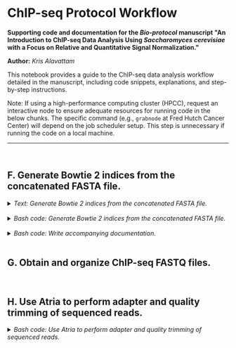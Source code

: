 
ChIP-seq Protocol Workflow
==========================

**Supporting code and documentation for the *Bio-protocol* manuscript "An Introduction to ChIP-seq Data Analysis Using *Saccharomyces cerevisiae* with a Focus on Relative and Quantitative Signal Normalization."**

**Author:** *Kris Alavattam*

This notebook provides a guide to the ChIP-seq data analysis workflow detailed in the manuscript, including code snippets, explanations, and step-by-step instructions.

Note: If using a high-performance computing cluster (HPCC), request an interactive node to ensure adequate resources for running code in the below chunks. The specific command (e.g., `grabnode` at Fred Hutch Cancer Center) will depend on the job scheduler setup. This step is unnecessary if running the code on a local machine.

---
<br />

## F. Generate Bowtie 2 indices from the concatenated FASTA file.
<details>
<summary><i>Text: Generate Bowtie 2 indices from the concatenated FASTA file.</i></summary>
<br />

To align ChIP-seq reads against both *S. cerevisiae* and *S. pombe* genomes, we first generate Bowtie 2 indices from a concatenated FASTA file. This ensures efficient and accurate alignment for, e.g., spike-in normalization (described below).

Steps overview:
1. *Define directories and files:* Set paths for inputs and outputs.
2. *Activate environment:* Load necessary tools and dependencies.
3. *Run Bowtie 2 index creation:* Use the concatenated FASTA file to generate indices, logging output for troubleshooting.
4. *Optional cleanup:* Remove the decompressed FASTA file to save space.
</details>
<br />

<details>
<summary><i>Bash code: Generate Bowtie 2 indices from the concatenated FASTA file.</i></summary>

```bash
#!/bin/bash

#  Optional: Request an interactive node
grabnode  # Request 1 core, 20 GB memory, 1 day, no GPU

#  Define variables for directory paths, etc.
## WARNING: Change path if you're not Kris ##
dir_rep="${HOME}/tsukiyamalab/Kris/202X_protocol_ChIP"  
dir_scr="${dir_rep}/scripts"
dir_fnc="${dir_scr}/functions"
dir_dat="${dir_rep}/data"
dir_gen="${dir_dat}/genomes"
dir_cat="${dir_gen}/concat"
dir_fas="${dir_cat}/fasta/proc"
fil_fas="sc_sp_proc.fasta"
pth_fas="${dir_fas}/${fil_fas}"
dir_idx="${dir_cat}/index/bowtie2"
env_nam="env_align"

#  Source utility functions
source "${dir_fnc}/check_program_path.sh"
source "${dir_fnc}/handle_env_activate.sh"

#  Activate the environment for alignment tools, etc.
handle_env_activate "${env_nam}"

#  Ensure access to bowtie2-build
check_program_path "bowtie2-build"

#  Create output directory structure for Bowtie 2 index files and logs
mkdir -p ${dir_idx}/{docs,logs}

#  If necessary, decompress the FASTA file
if [[ ! -f "${pth_fas}" && -f "${pth_fas}.gz" ]]; then
    gunzip -c "${pth_fas}.gz" > "${pth_fas}"
fi

#  "Build" the Bowtie 2 index using the decompressed FASTA file
bowtie2-build "${pth_fas}" "${dir_idx}/${fil_fas%.fasta}" \
     > >(tee -a "${dir_idx}/logs/stdout.txt") \
    2> >(tee -a "${dir_idx}/logs/stderr.txt")

#  Optional: Once the index is built, delete the decompressed FASTA file
if [[ -f "${pth_fas}" ]]; then rm "${pth_fas}"; fi
```
</details>
<br />

<details>
<summary><i>Bash code: Write accompanying documentation.</i></summary>

```bash
#!/bin/bash

#  This is a template example: Be sure to update paths, file names, and other
#+ details specific to your work before running it
cat << EOF > "${dir_idx}/docs/2024-1105.txt"
# Bowtie 2 index generation documentation
# Date: 2024-1105
# Author: Kris Alavattam

## Purpose
Generate Bowtie 2 indices from a concatenated FASTA file (sc_sp_proc.fasta) for simultaneous alignment of ChIP-seq reads against S. cerevisiae and S. pombe genomes.

## Environment setup
- Activated environment: "${env_nam}"
- Required tool: bowtie2-build

## Directory structure
- Genome data directory: "${dir_gen}"
- Concatenated file directory: "${dir_cat}"
- Concatenated FASTA directory: "${dir_fas}"
- Index output directory: "${dir_idx}"

## Steps
1. Interactive node request: grabnode (1 core, 20 GB memory, 1 day, no GPU).
2. Environment activation: Activated "${env_nam}" using custom function handle_env_activate.
3. Tool check: Ensured bowtie2-build is in PATH using custom function check_program_path.
4. Directory setup: Created necessary directories for indices, docs, and logs.
5. Decompression: Checked and decompressed the FASTA file if needed.
6. Index building: Ran bowtie2-build on the decompressed FASTA
    A. Output index files to "${dir_idx}".
    B. Output logs to "${dir_idx}/logs".
    C. After index building, contents of "${dir_idx}":
    \`\`\`
    ❯ ls -lhaFG "\${dir_idx}"
    total 49M
    drwxrws--- 4 kalavatt  256 Nov  5 05:43 ./
    drwxrws--- 3 kalavatt   25 Nov  5 05:27 ../
    drwxrws--- 2 kalavatt   31 Nov  5 05:59 docs/
    drwxrws--- 2 kalavatt   56 Nov  5 05:42 logs/
    -rw-rw---- 1 kalavatt  12M Nov  5 05:42 sc_sp_proc.1.bt2
    -rw-rw---- 1 kalavatt 6.0M Nov  5 05:42 sc_sp_proc.2.bt2
    -rw-rw---- 1 kalavatt  269 Nov  5 05:42 sc_sp_proc.3.bt2
    -rw-rw---- 1 kalavatt 6.0M Nov  5 05:42 sc_sp_proc.4.bt2
    -rw-rw---- 1 kalavatt  12M Nov  5 05:43 sc_sp_proc.rev.1.bt2
    -rw-rw---- 1 kalavatt 6.0M Nov  5 05:43 sc_sp_proc.rev.2.bt2
    \`\`\`
7. Cleanup: Optionally removed the decompressed FASTA after index generation.
    A. Upon cleanup, contents of "${dir_fas}":
    \`\`\`
    ❯ ls -lhaFG "\${dir_fas}"
    total 7.5M
    drwxrws--- 2 kalavatt   37 Nov  5 06:03 ./
    drwxrws--- 3 kalavatt   22 Oct 22 10:56 ../
    -rw-rw---- 1 kalavatt 7.4M Oct 22 11:06 sc_sp_proc.fasta.gz
    \`\`\`

## Output
- Bowtie 2 indices stored in "${dir_idx}"
- Logs: stdout and stderr logged to "${dir_idx}/logs"

EOF

# cat "${dir_idx}/docs/2024-1105.txt"
# rm "${dir_idx}/docs/2024-1105.txt"
```
</details>
<br />

## G. Obtain and organize ChIP-seq FASTQ files.
<br />

## H. Use Atria to perform adapter and quality trimming of sequenced reads.
<details>
<summary><i>Bash code: Use Atria to perform adapter and quality trimming of sequenced reads.</i></summary>

```bash
#!/bin/bash

#  Optional: Request an interactive node
grabnode  # Request 1 core, 20 GB memory, 1 day, no GPU

#  Define variables for directory paths, environment, and threads
## WARNING: Change path if you're not Kris ##
dir_rep="${HOME}/tsukiyamalab/Kris/202X_protocol_ChIP"  
dir_scr="${dir_rep}/scripts"
dir_fnc="${dir_scr}/functions"
dir_dat="${dir_rep}/data"
dir_sym="${dir_dat}/symlinked"
dir_pro="${dir_dat}/processed"
dir_trm="${dir_pro}/trim_atria_FASTQ"
env_nam="env_analyze"
threads=4

#  Source utility functions
source "${dir_fnc}/check_program_path.sh"
source "${dir_fnc}/handle_env_activate.sh"

#  Activate the required environment
handle_env_activate "${env_nam}"

#  Check availability of Atria and other necessary tools
check_program_path "atria"
check_program_path "pbzip2"
check_program_path "pigz"

#  Create output directory structure for trimmed FASTQ files and logs
mkdir -p ${dir_trm}/{docs,logs}

#  Find and format FASTQ files into a semicolon- and comma-delimited string
infiles="$(
    bash "${dir_scr}/find_files.sh" \
        --dir_fnd "${dir_sym}" \
        --pattern "*.fastq.gz" \
        --depth 1 \
        --follow \
        --fastqs
)"

#  Run the driver script to trim FASTQ files with Atria
bash "${dir_scr}/execute_trim_fastqs.sh" \
    --verbose \
    --threads ${threads} \
    --infiles "${infiles}" \
    --dir_out "${dir_trm}" \
    --err_out "${dir_trm}/logs" \
    --slurm \
         > >(tee -a "${dir_trm}/logs/2024-1105.execute.stdout.txt") \
        2> >(tee -a "${dir_trm}/logs/2024-1105.execute.stderr.txt")


#  Move Atria LOG and JSON files to the logs directory
mv ${dir_trm}/*.{log,json} "${dir_trm}/logs"

#  Optional: Compress large stdout, stderr, LOG, and JSON files, and remove
#+ files with size 0
bash "${dir_scr}/compress_remove_files.sh" \
    --dir_fnd "${dir_trm}/logs"

bash "${dir_scr}/compress_remove_files.sh" \
    --dir_fnd "${dir_trm}/logs" \
    --pattern "*.log"

bash "${dir_scr}/compress_remove_files.sh" \
    --dir_fnd "${dir_trm}/logs" \
    --pattern "*.json"

#  Optional: Check the contents of the logs directory
# ls -lhaFG "${dir_trm}/logs"
```
</details>
<br />

